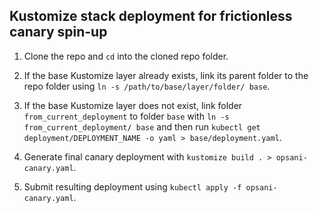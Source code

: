 ## Kustomize stack deployment for frictionless canary spin-up


1. Clone the repo and `cd` into the cloned repo folder.

1. If the base Kustomize layer already exists, link its parent folder to the repo folder using `ln -s /path/to/base/layer/folder/ base`.

1. If the base Kustomize layer does not exist, link folder `from_current_deployment` to folder `base` with `ln -s from_current_deployment/ base` and then run `kubectl get deployment/DEPLOYMENT_NAME -o yaml > base/deployment.yaml`.

1. Generate final canary deployment with `kustomize build . > opsani-canary.yaml`.

1. Submit resulting deployment using `kubectl apply -f opsani-canary.yaml`.
